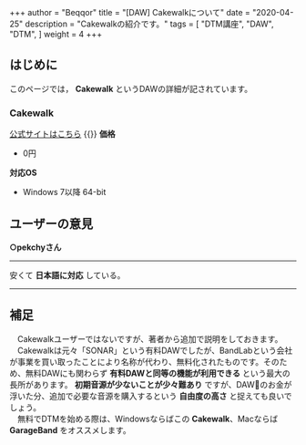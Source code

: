 +++
author = "Beqqor"
title = "[DAW] Cakewalkについて"
date = "2020-04-25"
description = "Cakewalkの紹介です。"
tags = [
    "DTM講座", "DAW", "DTM",
]
weight = 4
+++
## はじめに

このページでは， **Cakewalk** というDAWの詳細が記されています。


### Cakewalk  
[公式サイトはこちら](https://www.bandlab.com/products/cakewalk)
{{<imgproc src="cakewalk-logotype.jpg" title="Cakewalk by bandlab" caption=""/>}}
**価格**
- 0円

**対応OS**

- Windows 7以降 64-bit

## ユーザーの意見

**○pekchyさん**
___
安くて **日本語に対応** している。
___

## 補足

　Cakewalkユーザーではないですが、著者から追加で説明をしておきます。  
　Cakewalkは元々「SONAR」という有料DAWでしたが、BandLabという会社が事業を買い取ったことにより名称が代わり、無料化されたものです。そのため、無料DAWにも関わらず **有料DAWと同等の機能が利用できる** という最大の長所があります。 **初期音源が少ないことが少々難あり** ですが、DAWのお金が浮いた分、追加で必要な音源を購入するという **自由度の高さ** と捉えても良いでしょう。  
　無料でDTMを始める際は、Windowsならばこの **Cakewalk**、Macならば **GarageBand** をオススメします。
